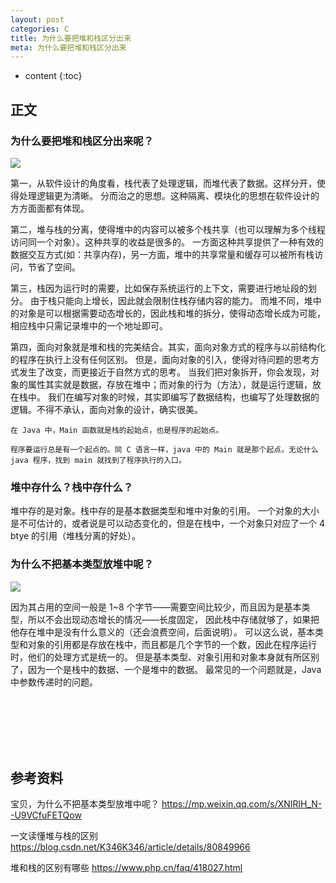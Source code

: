 ```yaml
---
layout: post
categories: C
title: 为什么要把堆和栈区分出来
meta: 为什么要把堆和栈区分出来
---
```

* content
{:toc}

## 正文

### 为什么要把堆和栈区分出来呢？

![]({{site.baseurl}}/images/20211009/20211009112629.jpg)

第一，从软件设计的角度看，栈代表了处理逻辑，而堆代表了数据。这样分开，使得处理逻辑更为清晰。
分而治之的思想。这种隔离、模块化的思想在软件设计的方方面面都有体现。

第二，堆与栈的分离，使得堆中的内容可以被多个栈共享（也可以理解为多个线程访问同一个对象）。这种共享的收益是很多的。
一方面这种共享提供了一种有效的数据交互方式(如：共享内存)，另一方面，堆中的共享常量和缓存可以被所有栈访问，节省了空间。

第三，栈因为运行时的需要，比如保存系统运行的上下文，需要进行地址段的划分。
由于栈只能向上增长，因此就会限制住栈存储内容的能力。
而堆不同，堆中的对象是可以根据需要动态增长的，因此栈和堆的拆分，使得动态增长成为可能，相应栈中只需记录堆中的一个地址即可。

第四，面向对象就是堆和栈的完美结合。其实，面向对象方式的程序与以前结构化的程序在执行上没有任何区别。
但是，面向对象的引入，使得对待问题的思考方式发生了改变，而更接近于自然方式的思考。
当我们把对象拆开，你会发现，对象的属性其实就是数据，存放在堆中；而对象的行为（方法），就是运行逻辑，放在栈中。
我们在编写对象的时候，其实即编写了数据结构，也编写了处理数据的逻辑。不得不承认，面向对象的设计，确实很美。

    在 Java 中，Main 函数就是栈的起始点，也是程序的起始点。
    
    程序要运行总是有一个起点的。同 C 语言一样，java 中的 Main 就是那个起点。无论什么 java 程序，找到 main 就找到了程序执行的入口。

### 堆中存什么？栈中存什么？

堆中存的是对象。栈中存的是基本数据类型和堆中对象的引用。
一个对象的大小是不可估计的，或者说是可以动态变化的，但是在栈中，一个对象只对应了一个 4 btye 的引用（堆栈分离的好处）。

### 为什么不把基本类型放堆中呢？

![]({{site.baseurl}}/images/20211009/20211009112627.jpg)

因为其占用的空间一般是 1~8 个字节——需要空间比较少，而且因为是基本类型，所以不会出现动态增长的情况——长度固定，
因此栈中存储就够了，如果把他存在堆中是没有什么意义的（还会浪费空间，后面说明）。
可以这么说，基本类型和对象的引用都是存放在栈中，而且都是几个字节的一个数，因此在程序运行时，他们的处理方式是统一的。
但是基本类型、对象引用和对象本身就有所区别了，因为一个是栈中的数据、一个是堆中的数据。
最常见的一个问题就是，Java 中参数传递时的问题。


<br/><br/><br/><br/><br/>
## 参考资料

宝贝，为什么不把基本类型放堆中呢？ <https://mp.weixin.qq.com/s/XNIRlH_N--U9VCfuFETQow>

一文读懂堆与栈的区别 <https://blog.csdn.net/K346K346/article/details/80849966>

堆和栈的区别有哪些 <https://www.php.cn/faq/418027.html>

